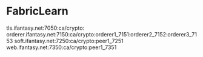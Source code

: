 # FabricLearn
tls.ifantasy.net:7050:ca/crypto:
orderer.ifantasy.net:7150:ca/crypto:orderer1_7151:orderer2_7152:orderer3_7153
soft.ifantasy.net:7250:ca/crypto:peer1_7251
web.ifantasy.net:7350:ca/crypto:peer1_7351